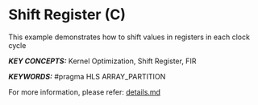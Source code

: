 Shift Register (C)
======================

This example demonstrates how to shift values in registers in each clock cycle

***KEY CONCEPTS:*** Kernel Optimization, Shift Register, FIR

***KEYWORDS:*** #pragma HLS ARRAY_PARTITION


For more information, please refer: [details.md][]

[details.md]: details.md

